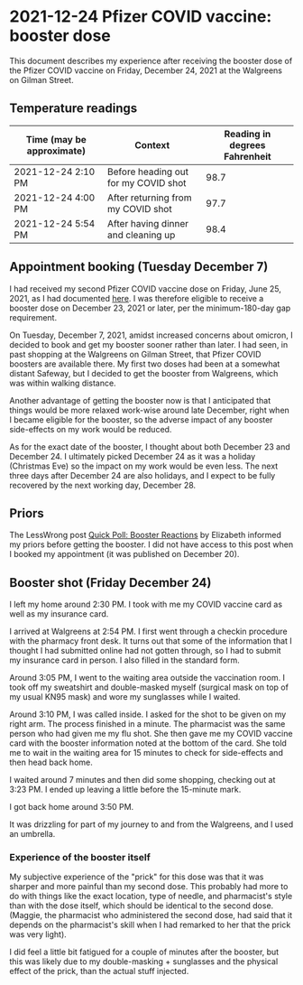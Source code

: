 # 2021-12-24 Pfizer COVID vaccine: booster dose

This document describes my experience after receiving the booster dose
of the Pfizer COVID vaccine on Friday, December 24, 2021 at the
Walgreens on Gilman Street.

## Temperature readings

Time (may be approximate) | Context | Reading in degrees Fahrenheit
-- | -- | --
2021-12-24 2:10 PM | Before heading out for my COVID shot | 98.7
2021-12-24 4:00 PM | After returning from my COVID shot | 97.7
2021-12-24 5:54 PM | After having dinner and cleaning up | 98.4

## Appointment booking (Tuesday December 7)

I had received my second Pfizer COVID vaccine dose on Friday, June 25,
2021, as I had documented
[here](2021-06-25-pfizer-covid-vaccine-dose-2.md). I was therefore
eligible to receive a booster dose on December 23, 2021 or later, per
the minimum-180-day gap requirement.

On Tuesday, December 7, 2021, amidst increased concerns about omicron,
I decided to book and get my booster sooner rather than later. I had
seen, in past shopping at the Walgreens on Gilman Street, that Pfizer
COVID boosters are available there. My first two doses had been at a
somewhat distant Safeway, but I decided to get the booster from
Walgreens, which was within walking distance.

Another advantage of getting the booster now is that I anticipated
that things would be more relaxed work-wise around late December,
right when I became eligible for the booster, so the adverse impact of
any booster side-effects on my work would be reduced.

As for the exact date of the booster, I thought about both December 23
and December 24. I ultimately picked December 24 as it was a holiday
(Christmas Eve) so the impact on my work would be even less. The next
three days after December 24 are also holidays, and I expect to be
fully recovered by the next working day, December 28.

## Priors

The LessWrong post [Quick Poll: Booster
Reactions](https://www.lesswrong.com/posts/QHBBeSYqdFdnNcFut/quick-poll-booster-reactions)
by Elizabeth informed my priors before getting the booster. I did not
have access to this post when I booked my appointment (it was
published on December 20).

## Booster shot (Friday December 24)

I left my home around 2:30 PM. I took with me my COVID vaccine card as
well as my insurance card.

I arrived at Walgreens at 2:54 PM. I first went through a checkin
procedure with the pharmacy front desk. It turns out that some of the
information that I thought I had submitted online had not gotten
through, so I had to submit my insurance card in person. I also filled
in the standard form.

Around 3:05 PM, I went to the waiting area outside the vaccination
room. I took off my sweatshirt and double-masked myself (surgical mask
on top of my usual KN95 mask) and wore my sunglasses while I waited.

Around 3:10 PM, I was called inside. I asked for the shot to be given
on my right arm. The process finished in a minute. The pharmacist was
the same person who had given me my flu shot. She then gave me my
COVID vaccine card with the booster information noted at the bottom of
the card. She told me to wait in the waiting area for 15 minutes to
check for side-effects and then head back home.

I waited around 7 minutes and then did some shopping, checking out at
3:23 PM. I ended up leaving a little before the 15-minute mark.

I got back home around 3:50 PM.

It was drizzling for part of my journey to and from the Walgreens, and
I used an umbrella.

### Experience of the booster itself

My subjective experience of the "prick" for this dose was that it was
sharper and more painful than my second dose. This probably had more
to do with things like the exact location, type of needle, and
pharmacist's style than with the dose itself, which should be
identical to the second dose. (Maggie, the pharmacist who administered
the second dose, had said that it depends on the pharmacist's skill
when I had remarked to her that the prick was very light).

I did feel a little bit fatigued for a couple of minutes after the
booster, but this was likely due to my double-masking + sunglasses and
the physical effect of the prick, than the actual stuff injected.
